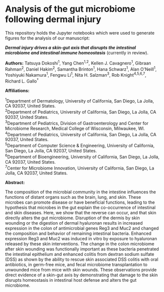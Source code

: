 # Analysis of the gut microbiome following dermal injury
This repository holds the Jupyter notebooks which were used to generate figures for the analysis of our manuscript: 

**_Dermal injury drives a skin-gut axis that disrupts the intestinal microbiome and intestinal immune homeostasis_** (currently in review).

**Authors:** Tatsuya Dokoshi<sup>1</sup>, Yang Chen<sup>1,2</sup>, Kellen J. Cavagnero<sup>1</sup>, Gibraan Rahman<sup>2</sup>, Daniel Hakim<sup>2</sup>, Samantha Brinton<sup>1</sup>, Hana Schwarz<sup>1</sup>, Alan O'Neill<sup>1</sup>, Yoshiyuki Nakamura<sup>1</sup>, Fengwu Li<sup>1</sup>, Nita H. Salzman<sup>3</sup>, Rob Knight<sup>4,5,6,7</sup>, Richard L. Gallo<sup>†</sup>

**Affiliations:**	

<sup>1</sup>Department of Dermatology, University of California, San Diego, La Jolla, CA 92037, United States.  
<sup>2</sup>Department of Pediatrics, University of California, San Diego, La Jolla, CA 92037, United States.  
<sup>3</sup>Department of Pediatrics, Division of Gastroenterology and Center for Microbiome Research, Medical College of Wisconsin, Milwaukee, WI.  
<sup>4</sup>Department of Pediatrics, University of California, San Diego, La Jolla, CA 92037, United States.  
<sup>5</sup>Department of Computer Science & Engineering, University of California, San Diego, La Jolla, CA 92037, United States.  
<sup>6</sup>Department of Bioengineering, University of California, San Diego, La Jolla, CA 92037, United States.  
<sup>7</sup>Center for Microbiome Innovation, University of California, San Diego, La Jolla, CA 92037, United States.


**Abstract:** 

The composition of the microbial community in the intestine influences the functions of distant organs such as the brain, lung, and skin. These microbes can promote disease or have beneficial functions, leading to the hypothesis that microbes in the gut explain the co-occurrence of intestinal and skin diseases. Here, we show that the reverse can occur, and that skin directly alters the gut microbiome. Disruption of the dermis by skin wounding or the digestion of dermal hyaluronan results in increased expression in the colon of antimicrobial genes Reg3 and Muc2 and changed the composition and behavior of remaining intestinal bacteria. Enhanced expression Reg3 and Muc2 was induced in vitro by exposure to hyaluronan released by these skin interventions. The change in the colon microbiome after skin wounding was functionally important as these bacteria penetrated the intestinal epithelium and enhanced colitis from dextran sodium sulfate (DSS) as shown by the ability to rescue skin associated DSS colitis with oral antibiotics, in germ-free mice, and fecal microbiome transplantation to unwounded mice from mice with skin wounds. These observations provide direct evidence of a skin-gut axis by demonstrating that damage to the skin disrupts homeostasis in intestinal host defense and alters the gut microbiome.
